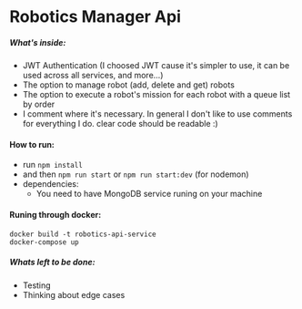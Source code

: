 # Robotics Manager Api

##### What's inside:
- JWT Authentication (I choosed JWT cause it's simpler to use, it can be used across all services, and more...)
- The option to manage robot (add, delete and get) robots
- The option to execute a robot's mission for each robot with a queue list by order
- I comment where it's necessary. In general I don't like to use comments for everything I do. 
clear code should be readable :) 

#### How to run:
- run ```npm install```
- and then ```npm run start``` or ```npm run start:dev``` (for nodemon)
- dependencies:
  - You need to have MongoDB service runing on your machine
  
#### Runing through docker:
    docker build -t robotics-api-service
    docker-compose up
   
##### Whats left to be done:
- Testing
- Thinking about edge cases
